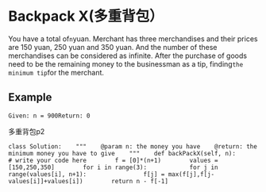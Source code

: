 # Backpack X\(多重背包）

You have a total of`n`yuan. Merchant has three merchandises and their prices are 150 yuan, 250 yuan and 350 yuan. And the number of these merchandises can be considered as infinite. After the purchase of goods need to be the remaining money to the businessman as a tip, finding`the minimum tip`for the merchant.

## Example

```text
Given: n = 900Return: 0
```

多重背包p2

```text
class Solution:    """    @param n: the money you have    @return: the minimum money you have to give    """    def backPackX(self, n):        # write your code here        f = [0]*(n+1)        values = [150,250,350]        for i in range(3):            for j in range(values[i], n+1):                f[j] = max(f[j],f[j-values[i]]+values[i])        return n - f[-1]
```

